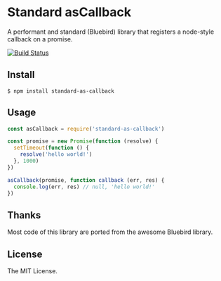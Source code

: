 # Standard asCallback
A performant and standard (Bluebird) library that registers a node-style callback on a promise.

[![Build Status](https://travis-ci.org/luin/asCallback.svg?branch=master)](https://travis-ci.org/luin/asCallback)

## Install

```
$ npm install standard-as-callback
```

## Usage

```javascript
const asCallback = require('standard-as-callback')

const promise = new Promise(function (resolve) {
  setTimeout(function () {
    resolve('hello world!')
  }, 1000)
})

asCallback(promise, function callback (err, res) {
  console.log(err, res) // null, 'hello world!'
})
```

## Thanks

Most code of this library are ported from the awesome Bluebird library.

## License
The MIT License.

